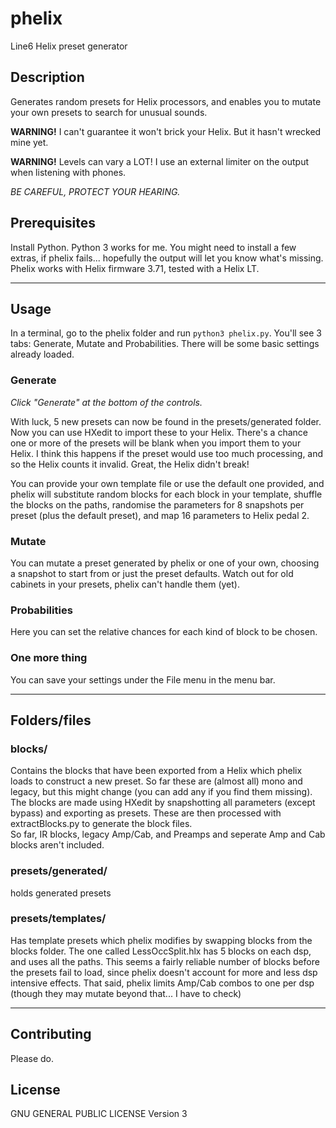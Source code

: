 # phelix
Line6 Helix preset generator

## Description

Generates random presets for Helix processors, and enables you to mutate your own presets to search for unusual sounds.

__WARNING!__  I can't guarantee it won't brick your Helix.  But it hasn't wrecked mine yet.

__WARNING!__  Levels can vary a LOT!  I use an external limiter on the output when listening with phones.  

_BE CAREFUL, PROTECT YOUR HEARING._


## Prerequisites

Install Python.  Python 3 works for me.  You might need to install a few extras, if phelix fails... hopefully the output will let you know what's missing.
Phelix works with Helix firmware 3.71, tested with a Helix LT.


--------------------------------


## Usage

In a terminal, go to the phelix folder and run `python3 phelix.py`.
You'll see 3 tabs: Generate, Mutate and Probabilities.  There will be some basic settings already loaded.  

### Generate

_Click "Generate" at the bottom of the controls._  

With luck, 5 new presets can now be found in the presets/generated folder.  Now you can use HXedit to import these to your Helix.  There's a chance one or more of the presets will be blank when you import them to your Helix.  I think this happens if the preset would use too much processing, and so the Helix counts it invalid.  Great, the Helix didn't break!

You can provide your own template file or use the default one provided, and phelix will substitute random blocks for each block in your template, shuffle the blocks on the paths, randomise the parameters for 8 snapshots per preset (plus the default preset), and map 16 parameters to Helix pedal 2.

### Mutate

You can mutate a preset generated by phelix or one of your own, choosing a snapshot to start from or just the preset defaults.  Watch out for old cabinets in your presets, phelix can't handle them (yet).

### Probabilities

Here you can set the relative chances for each kind of block to be chosen.

### One more thing

You can save your settings under the File menu in the menu bar.

--------------------------------

## Folders/files

### blocks/

Contains the blocks that have been exported from a Helix which phelix loads to construct a new preset. So far these are (almost all) mono and legacy, but this might change (you can add any if you find them missing).  
The blocks are made using HXedit by snapshotting all parameters (except bypass) and exporting as presets.  These are then processed with extractBlocks.py to generate the block files.  
So far, IR blocks, legacy Amp/Cab, and Preamps and seperate Amp and Cab blocks aren't included.


### presets/generated/

holds generated presets

### presets/templates/

Has template presets which phelix modifies by swapping blocks from the blocks folder. The one called LessOccSplit.hlx has 5 blocks on each dsp, and uses all the paths.  This seems a fairly reliable number of blocks before the presets fail to load, since phelix doesn't account for more and less dsp intensive effects.  That said, phelix limits Amp/Cab combos to one per dsp (though they may mutate beyond that... I have to check)


--------------------------------

## Contributing

Please do.  

## License

GNU GENERAL PUBLIC LICENSE Version 3
